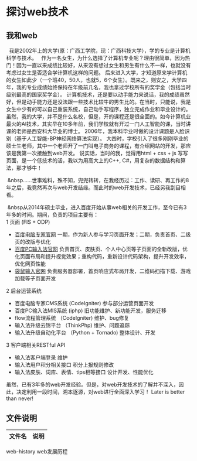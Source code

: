 # 探讨web技术

## 我和web
&nbsp;&nbsp;我是2002年上的大学(原：广西工学院，现：广西科技大学），学的专业是计算机科学与技术。
&nbsp;&nbsp;作为一名女生，为什么选择了计算机专业呢？理由很简单，因为热门！因为一直以来成绩比较好，从来没有想过女生和男生有什么不一样，也就没有考虑过女生是否适合学计算机这样的问题。
后来进入大学，才知道原来学计算机的女生如此少（一个班40，50人，也就5，6个女生）。既来之，则安之，大学四年，我的专业成绩始终保持在年级前几名，我也拿过学校所有的奖学金（包括当时级别最高的国家奖学金）。
计算机技术，还是要以动手能力来说话，我的成绩虽然好，但是动手能力还是没法跟一些技术比较牛的男生比的。在当时，只能说，我是女生中少有的可以自己重装系统，自己动手写程序，独立完成作业和毕业设计的。
虽然，我的大学，并不是什么名校，但是，开的课程还是很全面的。如今计算机业最火的AI技术，其实早在10多年前，我们学校就有开过一门人工智能的课，当时讲课的老师是西安科大毕业的博士。
2006年，我本科毕业时做的设计课题是人脸识别（基于人工智能-BP神经网络算法实现）。
大四时，学校引入了很多刚刚毕业的硕士生老师，其中一个老师开了一门叫电子商务的课程，有介绍网站的开发，那应该是我第一次接触到web开发。
说实话，当时的我，觉得用html + css + js 写写页面，是一个低技术的活，我以为用高大上的C++, C#，用复杂的数据结构和算法，那才够牛！

&nbsp;&nbsp......世事难料，殊不知，兜兜转转，在我经历过：工作、读研、再工作的8年之后，我竟然再次与web开发结缘。而此时的web开发技术，已经另我刮目相看。

&nbsp;&nbsp从2014年硕士毕业，进入百度开始从事web相关的开发工作，至今已有3年多的时间。期间，负责的项目主要有：  
1 页面 (FIS + ODP)
* [百度电脑专家官网](http://zj.baidu.com/) 一期，作为新人参与学习页面开发；二期，负责首页、二级页的改版与优化
* [百度PC输入法官网](https://shurufa.baidu.com/) 负责首页、皮肤页、个人中心页等子页面的全新改版，优化页面布局和提升视觉效果；重构代码，重新设计代码架构，提升开发效率，优化网页性能
* [袋鼠输入官网](http://daishu.baidu.com/) 负责服务器部署，首页响应式布局开发，二维码扫描下载、游戏加载等子页面开发

2 后台运营系统
* 百度电脑专家CMS系统 (CodeIgniter)  参与部分运营页面开发 
* 百度PC输入法MIS系统 (iphp)         旧功能维护、新功能开发，服务迁移
* flow流程管理系统 （CodeIgniter)    维护、bug修复
* 输入法升级云锦平台 （ThinkPhp)      维护、问题追踪
* 输入法升级自动化平台 （Python + Tornado)  整体设计、开发

3 客户端相关RESTful API
* 输入法客户端登录         维护
* 输入法用户积分相关接口    积分上报规则修改
* 输入法皮肤、词库、表情、tips相等接口  设计开发、性能优化

虽然，已有3年多的web开发经验。但是，对web开发技术的了解并不深入，因此，决定利用一段时间，溯本逐源，对web进行全面深入学习！
Later is better than never!

## 文件说明
文件名 |说明  
------------ | ---------- 
web-history   web发展历程
